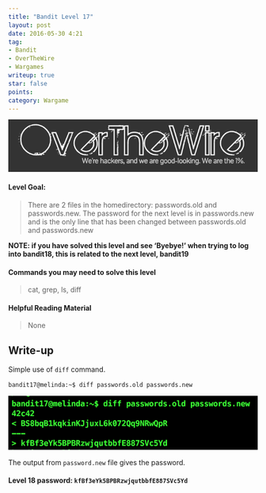 ```yaml
---
title: "Bandit Level 17"
layout: post
date: 2016-05-30 4:21
tag:
- Bandit
- OverTheWire
- Wargames
writeup: true
star: false
points:
category: Wargame
---
```


![OverTheWire logo](/assets/images/OverTheWire/logo.png)

#### Level Goal:

>There are 2 files in the homedirectory: passwords.old and passwords.new. The password for the next level is in passwords.new and is the only line that has been changed between passwords.old and passwords.new

**NOTE: if you have solved this level and see ‘Byebye!’ when trying to log into bandit18, this is related to the next level, bandit19**

#### Commands you may need to solve this level

>cat, grep, ls, diff

#### Helpful Reading Material

>None

## Write-up

Simple use of `diff` command.

~~~bash
bandit17@melinda:~$ diff passwords.old passwords.new
~~~

![diff output](/assets/images/OverTheWire/Bandit/diff_output.png)

The output from `password.new` file gives the password.

#### Level 18 password: `kfBf3eYk5BPBRzwjqutbbfE887SVc5Yd`
